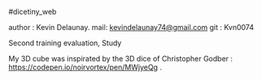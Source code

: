 #dicetiny_web

author : Kevin Delaunay. 
mail: kevindelaunay74@gmail.com 
git : Kvn0074

Second training evaluation, Study

My 3D cube was inspirated by the 3D dice of Christopher Godber : https://codepen.io/noirvortex/pen/MWjyeQg .